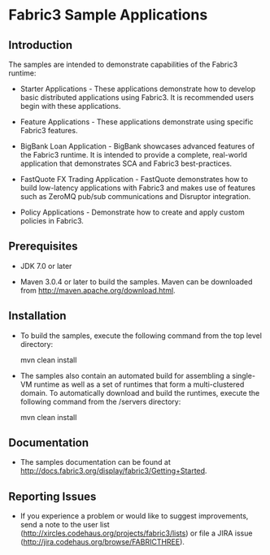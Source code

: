Fabric3 Sample Applications
============================

Introduction
----------------
The samples are intended to demonstrate capabilities of the Fabric3 runtime:

* Starter Applications - These applications demonstrate how to develop basic distributed applications using Fabric3. It is recommended users begin with
  these applications.

* Feature Applications - These applications demonstrate using specific Fabric3 features.

* BigBank Loan Application - BigBank showcases advanced features of the Fabric3 runtime. It is intended to provide a complete, real-world application
  that demonstrates SCA and Fabric3 best-practices.

* FastQuote FX Trading Application - FastQuote demonstrates how to build low-latency applications with Fabric3 and makes use of features such as ZeroMQ
pub/sub communications and Disruptor integration.

* Policy Applications - Demonstrate how to create and apply custom policies in Fabric3.

Prerequisites
----------------

* JDK 7.0 or later

* Maven 3.0.4 or later to build the samples. Maven can be downloaded from http://maven.apache.org/download.html.

Installation
----------------

* To build the samples, execute the following command from the top level directory:

	mvn clean install

* The samples also contain an automated build for assembling a single-VM runtime as well as a set of runtimes that form a multi-clustered domain.
  To automatically download and build the runtimes, execute the following command from the /servers directory:

	mvn clean install

Documentation
----------------

* The samples documentation can be found at http://docs.fabric3.org/display/fabric3/Getting+Started.

Reporting Issues
----------------

* If you experience a problem or would like to suggest improvements, send a note to the user list (http://xircles.codehaus.org/projects/fabric3/lists)
  or file a JIRA issue (http://jira.codehaus.org/browse/FABRICTHREE).



